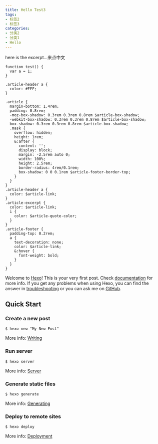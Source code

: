 ```yaml
---
title: Hello Test3
tags:
- 标签2
- 标签3
categories:
- 分类2
- 分类1
- Hello
---
```


here is the excerpt...来点中文
<!-- more -->

``` language-javascript
function test() {
  var a = 1;
}
```

``` language-css
.article-header a {
  color: #FFF;
}
```

``` language-scss
.article {
  margin-bottom: 1.4rem;
  padding: 0.8rem;
  -moz-box-shadow: 0.3rem 0.3rem 0.8rem $article-box-shadow;
  -webkit-box-shadow: 0.3rem 0.3rem 0.8rem $article-box-shadow;
  box-shadow: 0.3rem 0.3rem 0.8rem $article-box-shadow;
  .mask {
    overflow: hidden;
    height: 1rem;
    &:after {
      content: '';
      display: block;
      margin: -2.5rem auto 0;
      width: 100%;
      height: 2.5rem;
      border-radius: 4rem/0.1rem;
      box-shadow: 0 0 0.1rem $article-footer-border-top;
    }
  }
}
.article-header a {
  color: $article-link;
}
.article-excerpt {
  color: $article-link;
  i {
    color: $article-quote-color;
  }
}
.article-footer {
  padding-top: 0.2rem;
  a {
    text-decoration: none;
    color: $article-link;
    &:hover {
      font-weight: bold;
    }
  }
}
```

Welcome to [Hexo](https://hexo.io/)! This is your very first post. Check [documentation](https://hexo.io/docs/) for more info. If you get any problems when using Hexo, you can find the answer in [troubleshooting](https://hexo.io/docs/troubleshooting.html) or you can ask me on [GitHub](https://github.com/hexojs/hexo/issues).

## Quick Start

### Create a new post

``` language-bash
$ hexo new "My New Post"
```

More info: [Writing](https://hexo.io/docs/writing.html)

### Run server

``` language-bash
$ hexo server
```

More info: [Server](https://hexo.io/docs/server.html)

### Generate static files

``` language-bash
$ hexo generate
```

More info: [Generating](https://hexo.io/docs/generating.html)

### Deploy to remote sites

``` language-bash
$ hexo deploy
```

More info: [Deployment](https://hexo.io/docs/deployment.html)
